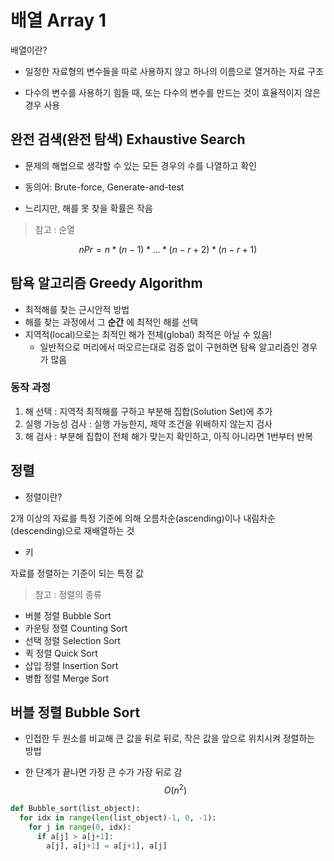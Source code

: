 # 배열 Array 1 

배열이란?

- 일정한 자료형의 변수들을 따로 사용하지 않고 하나의 이름으로 열거하는 자료 구조

- 다수의 변수를 사용하기 힘들 때, 또는 다수의 변수를 만드는 것이 효율적이지 않은 경우 사용

## 완전 검색(완전 탐색) Exhaustive Search

- 문제의 해법으로 생각할 수 있는 모든 경우의 수를 나열하고 확인
- 동의어: Brute-force, Generate-and-test

- 느리지만, 해를 못 찾을 확률은 작음

> 참고 : 순열

$$
nPr = n * (n-1) * ... * (n-r+2) * (n-r+1)
$$



## 탐욕 알고리즘 Greedy Algorithm

- 최적해를 찾는 근시안적 방법
- 해를 찾는 과정에서 그 **순간** 에 최적인 해를 선택
- 지역적(local)으로는 최적인 해가 전체(global) 최적은 아닐 수 있음!
  - 일반적으로 머리에서 떠오르는대로 검증 없이 구현하면 탐욕 알고리즘인 경우가 많음



### 동작 과정

1. 해 선택 : 지역적 최적해를 구하고 부분해 집합(Solution Set)에 추가
2. 실행 가능성 검사 : 실행 가능한지, 제약 조건을 위배하지 않는지 검사
3. 해 검사 : 부분해 집합이 전체 해가 맞는지 확인하고, 아직 아니라면 1번부터 반복



## 정렬

- 정렬이란?

2개 이상의 자료를 특정 기준에 의해 오름차순(ascending)이나 내림차순(descending)으로 재배열하는 것

- 키

자료를 정렬하는 기준이 되는 특정 값



> 참고 : 정렬의 종류

- 버블 정렬 Bubble Sort
- 카운팅 정렬 Counting Sort
- 선택 정렬 Selection Sort
- 퀵 정렬 Quick Sort
- 삽입 정렬 Insertion Sort
- 병합 정렬 Merge Sort



## 버블 정렬 Bubble Sort

- 인접한 두 원소를 비교해 큰 값을 뒤로 뒤로, 작은 값을 앞으로 위치시켜 정렬하는 방법

- 한 단계가 끝나면 가장 큰 수가 가장 뒤로 감
  $$
  O(n^2)
  $$

```python
def Bubble_sort(list_object):
  for idx in range(len(list_object)-1, 0, -1):
    for j in range(0, idx):
      if a[j] > a[j+1]:
        a[j], a[j+1] = a[j+1], a[j]
```



